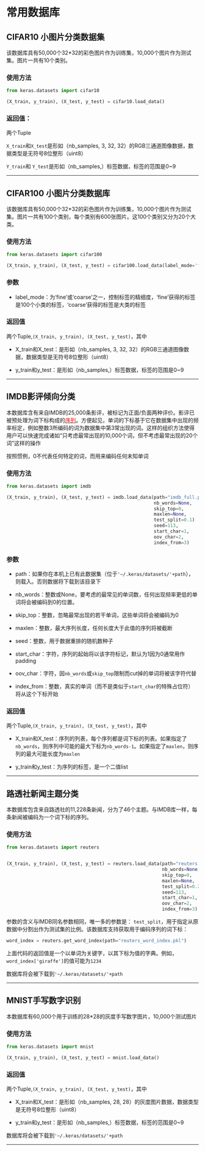# 常用数据库

## CIFAR10 小图片分类数据集

该数据库具有50,000个32*32的彩色图片作为训练集，10,000个图片作为测试集。图片一共有10个类别。

### 使用方法
```python
from keras.datasets import cifar10

(X_train, y_train), (X_test, y_test) = cifar10.load_data()
```

### 返回值：

两个Tuple

```X_train```和```X_test```是形如（nb_samples, 3, 32, 32）的RGB三通道图像数据，数据类型是无符号8位整形（uint8）

```Y_train```和 ```Y_test```是形如（nb_samples,）标签数据，标签的范围是0~9

***

## CIFAR100 小图片分类数据库

该数据库具有50,000个32*32的彩色图片作为训练集，10,000个图片作为测试集。图片一共有100个类别，每个类别有600张图片。这100个类别又分为20个大类。

### 使用方法
```python
from keras.datasets import cifar100

(X_train, y_train), (X_test, y_test) = cifar100.load_data(label_mode='fine')
```

### 参数

* label_mode：为‘fine’或‘coarse’之一，控制标签的精细度，‘fine’获得的标签是100个小类的标签，‘coarse’获得的标签是大类的标签

### 返回值

两个Tuple,```(X_train, y_train), (X_test, y_test)```，其中

* X_train和X_test：是形如（nb_samples, 3, 32, 32）的RGB三通道图像数据，数据类型是无符号8位整形（uint8）

* y_train和y_test：是形如（nb_samples,）标签数据，标签的范围是0~9

***

## IMDB影评倾向分类

本数据库含有来自IMDB的25,000条影评，被标记为正面/负面两种评价。影评已被预处理为词下标构成的[<font color='#FF0000'>序列</font>](../preprocessing/sequence)。方便起见，单词的下标基于它在数据集中出现的频率标定，例如整数3所编码的词为数据集中第3常出现的词。这样的组织方法使得用户可以快速完成诸如“只考虑最常出现的10,000个词，但不考虑最常出现的20个词”这样的操作

按照惯例，0不代表任何特定的词，而用来编码任何未知单词

### 使用方法
```python
from keras.datasets import imdb

(X_train, y_train), (X_test, y_test) = imdb.load_data(path="imdb_full.pkl",
                                                      nb_words=None,
                                                      skip_top=0,
                                                      maxlen=None,
                                                      test_split=0.1)
                                                      seed=113,
                                                      start_char=1,
                                                      oov_char=2,
                                                      index_from=3)
```

### 参数

* path：如果你在本机上已有此数据集（位于```'~/.keras/datasets/'+path```），则载入。否则数据将下载到该目录下

* nb_words：整数或None，要考虑的最常见的单词数，任何出现频率更低的单词将会被编码到0的位置。

* skip_top：整数，忽略最常出现的若干单词，这些单词将会被编码为0

* maxlen：整数，最大序列长度，任何长度大于此值的序列将被截断

* seed：整数，用于数据重排的随机数种子

* start_char：字符，序列的起始将以该字符标记，默认为1因为0通常用作padding

* oov_char：字符，因```nb_words```或```skip_top```限制而cut掉的单词将被该字符代替

* index_from：整数，真实的单词（而不是类似于```start_char```的特殊占位符）将从这个下标开始

### 返回值

两个Tuple,```(X_train, y_train), (X_test, y_test)```，其中

* X_train和X_test：序列的列表，每个序列都是词下标的列表。如果指定了```nb_words```，则序列中可能的最大下标为```nb_words-1```。如果指定了```maxlen```，则序列的最大可能长度为```maxlen```

* y_train和y_test：为序列的标签，是一个二值list

***

## 路透社新闻主题分类

本数据库包含来自路透社的11,228条新闻，分为了46个主题。与IMDB库一样，每条新闻被编码为一个词下标的序列。

### 使用方法
```python
from keras.datasets import reuters


(X_train, y_train), (X_test, y_test) = reuters.load_data(path="reuters.pkl",
                                                         nb_words=None,
                                                         skip_top=0,
                                                         maxlen=None,
                                                         test_split=0.2,
                                                         seed=113,
                                                         start_char=1,
                                                         oov_char=2,
                                                         index_from=3)
```

参数的含义与IMDB同名参数相同，唯一多的参数是：
```test_split```，用于指定从原数据中分割出作为测试集的比例。该数据库支持获取用于编码序列的词下标：
```python
word_index = reuters.get_word_index(path="reuters_word_index.pkl")
```
上面代码的返回值是一个以单词为关键字，以其下标为值的字典。例如，```word_index['giraffe']```的值可能为```1234```

数据库将会被下载到```'~/.keras/datasets/'+path```

***

## MNIST手写数字识别

本数据库有60,000个用于训练的28*28的灰度手写数字图片，10,000个测试图片

### 使用方法
```python
from keras.datasets import mnist

(X_train, y_train), (X_test, y_test) = mnist.load_data()
```

### 返回值

两个Tuple,```(X_train, y_train), (X_test, y_test)```，其中

* X_train和X_test：是形如（nb_samples, 28, 28）的灰度图片数据，数据类型是无符号8位整形（uint8）

* y_train和y_test：是形如（nb_samples,）标签数据，标签的范围是0~9

数据库将会被下载到```'~/.keras/datasets/'+path```

***
